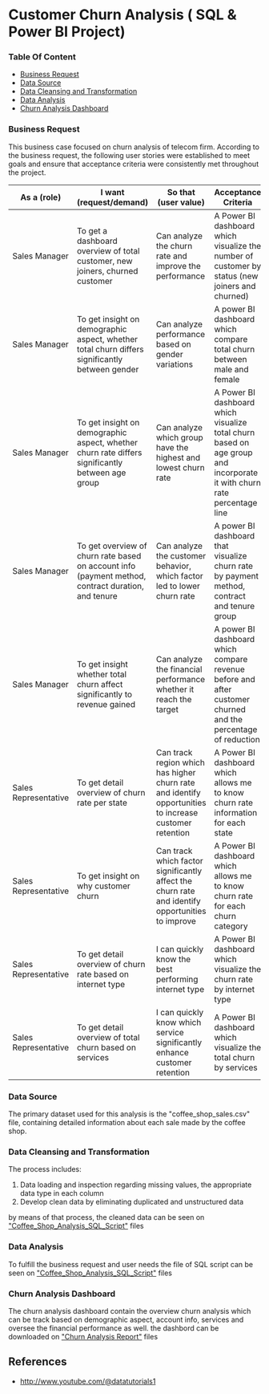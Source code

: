 # Customer Churn Analysis  ( SQL & Power BI Project)

### Table Of Content
- [Business Request](#business-request)
- [Data Source](#data-source)
- [Data Cleansing and Transformation](#data-cleansing-and-transformation)
- [Data Analysis](#data-analysis)
- [Churn Analysis Dashboard](#churn-analysis-dashboard)

### Business Request
This business case focused on churn analysis of telecom firm. According to the business request, the following user stories were established to meet  goals and ensure that acceptance criteria were consistently met throughout the project.

|As a (role)| I want (request/demand) | So that (user value) | Acceptance Criteria |
|-----------|-------------------------|----------------------|---------------------|
|Sales Manager| To get a dashboard overview of total customer, new joiners, churned customer |Can analyze the churn rate and improve the performance| A Power BI dashboard which visualize the number of customer by status (new joiners and churned)|
|Sales Manager| To get insight on demographic aspect, whether total churn differs significantly  between gender|Can analyze performance based on gender variations|A power BI dashboard which compare total churn between male and female|
|Sales Manager|To get insight on demographic aspect, whether churn rate differs significantly between age group| Can analyze which group have the highest and lowest churn rate |A Power BI dashboard which visualize total churn based on age group and incorporate it with churn rate percentage line|
|Sales Manager|To get overview of churn rate based on account info (payment method, contract duration, and tenure |Can analyze the customer behavior,  which factor led to lower churn rate | A power BI dashboard that  visualize churn rate by payment method, contract and tenure group|
|Sales Manager| To get insight whether total churn affect significantly to revenue gained |Can analyze the financial performance whether it reach the target |A power BI dashboard which compare revenue before and after customer churned and the percentage of reduction|
|Sales Representative|To get detail overview of churn rate per state |Can track region which has higher churn rate and identify opportunities to increase customer retention|A Power BI dashboard which allows me to know churn rate information for each state|
|Sales Representative| To get insight on why customer churn |Can track which factor significantly affect the churn rate and identify opportunities to improve|A Power BI dashboard which allows me to know churn rate for each churn category|
|Sales Representative|To get detail overview of churn rate based on internet type| I can quickly know the best performing internet type |A Power BI dashboard which visualize the churn rate by internet type|
|Sales Representative|To get detail overview of total churn based on services | I can quickly know which service significantly enhance customer retention|A Power BI dashboard which visualize the total churn by services|

### Data Source
The primary dataset used for this analysis is the "coffee_shop_sales.csv" file, containing detailed information about each sale made by the coffee shop.

### Data Cleansing and Transformation 
The process includes:
   1. Data loading and inspection regarding missing values, the appropriate data type in each column 
   2. Develop clean data by eliminating duplicated and unstructured data

by means of that process, the cleaned data can be seen on ["Coffee_Shop_Analysis_SQL_Script"](https://github.com/tasyaarf/SQL-PowerBI-Project-Coffee-Shop-Analysis-/blob/8c1061b5976be06e4e6eea79e04714ede5192233/Coffe_Shop_Analysis_SQL_Script.sql) files
 

### Data Analysis 
To fulfill the business request and user needs the file of SQL script can be seen on ["Coffee_Shop_Analysis_SQL_Script"](https://github.com/tasyaarf/SQL-PowerBI-Project-Coffee-Shop-Analysis-/blob/8c1061b5976be06e4e6eea79e04714ede5192233/Coffe_Shop_Analysis_SQL_Script.sql) files


### Churn Analysis Dashboard

The churn analysis dashboard contain the overview churn analysis which can be track based on demographic aspect, account info, services and oversee the financial performance as well.
the dashbord can be downloaded on ["Churn Analysis Report"](https://github.com/tasyaarf/SQL-PowerBI-Project-Coffee-Shop-Analysis-/blob/084dc6180bfadbd8a20ba100be5b6ae81cfaf704/coffee_sales_report.pbix) files 


## References
- http://www.youtube.com/@datatutorials1


